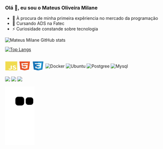 ### Olá 👋, eu sou o Mateus Oliveira Milane

- 🔭 À procura de minha primeira expêriencia no mercado da programação
- 🌱 Cursando ADS na Fatec
- ⚡ Curiosidade constande sobre tecnologia

![Mateus Milane GitHub stats](https://github-readme-stats.vercel.app/api?username=mateus608&show_icons=true&theme=dark)


[![Top Langs](https://github-readme-stats.vercel.app/api/top-langs/?username=mateus608&hide_progress=true&layout=compact&theme=dark)](https://github.com/anuraghazra/github-readme-stats)

<div style="display: inline_block"><br>
  <img align="center" alt="Js" height="30" width="40" src="https://raw.githubusercontent.com/devicons/devicon/master/icons/javascript/javascript-plain.svg">
  <img align="center" alt="HTML" height="30" width="40" src="https://raw.githubusercontent.com/devicons/devicon/master/icons/html5/html5-original.svg">
  <img align="center" alt="CSS" height="30" width="40" src="https://raw.githubusercontent.com/devicons/devicon/master/icons/css3/css3-original.svg">
  <img align="center" alt="Docker" height="50" width="65" src="https://cdn.jsdelivr.net/gh/devicons/devicon/icons/docker/docker-plain.svg">
  <img align="center" alt="Ubuntu" height="35" width="45" src="https://cdn.jsdelivr.net/gh/devicons/devicon/icons/ubuntu/ubuntu-plain.svg">
  <img align="center" alt="Postgree" height="40" width="50" src="https://cdn.jsdelivr.net/gh/devicons/devicon/icons/postgresql/postgresql-original.svg">
  <img align="center" alt="Mysql" height="40" width="50" src="https://cdn.jsdelivr.net/gh/devicons/devicon/icons/mysql/mysql-plain.svg">

</div>
  
  ####
 
<div> 
  <a href="https://instagram.com/mateus_omil5" target="_blank"><img src="https://img.shields.io/badge/-Instagram-%23E4405F?style=for-the-badge&logo=instagram&logoColor=white" target="_blank"></a>
  <a href = "mailto:mateus.milane555@gmail.com"><img src="https://img.shields.io/badge/-Gmail-%23333?style=for-the-badge&logo=gmail&logoColor=white" target="_blank"></a>
  <a href="https://www.linkedin.com/in/mateus-oliveira-milane/" target="_blank"><img src="https://img.shields.io/badge/-LinkedIn-%230077B5?style=for-the-badge&logo=linkedin&logoColor=white" target="_blank"></a> 
  
</div>


![snake gif](https://github.com/Mateus608/Mateus608/blob/output/github-contribution-grid-snake.svg)



<!--<a href="https://github.com/anuraghazra/github-readme-stats">
  <img align="center" src="https://github-readme-stats.vercel.app/api/pin/?username=mateus608&repo=github-readme-stats" />
</a>
<a href="https://github.com/anuraghazra/convoychat">
  <img align="center" src="https://github-readme-stats.vercel.app/api/pin/?username=mateus608&repo=convoychat" />
</a>-->
